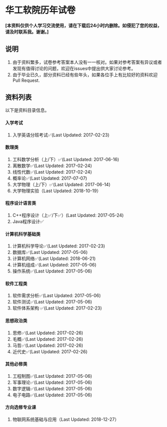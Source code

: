 # 华工软院历年试卷
#### [本资料仅供个人学习交流使用，请在下载后24小时内删除。如侵犯了您的权益，请及时联系我。谢谢。]

## 说明
1. 由于资料繁多，试卷参考答案本人没有一一核对。如果对参考答案有异议或者发现有值得讨论的问题，欢迎在issues中提出供大家讨论参考。
2. 由于毕业已久，部分资料已经有些年头，如果各位手上有比较好的资料欢迎Pull Request.

## 资料列表
以下是资料目录信息。
#### 入学考试 
1. 入学英语分班考试✅(Last Updated: 2017-02-23)

#### 数理类
1. 工科数学分析（上/下）✅(Last Updated: 2017-06-16)
2. 离散数学✅(Last Updated: 2017-02-24)
3. 线性代数✅(Last Updated: 2017-02-24)
4. 概率论✅(Last Updated: 2017-07-07)
5. 大学物理（上/下）✅(Last Updated: 2017-06-14)
6. 大学物理实验（Last Updated: 2018-10-19）

#### 程序设计语言类
1. C++程序设计（上✅/下✅）(Last Updated: 2017-05-24)
2. Java程序设计✅

#### 计算机科学基础类
1. 计算机科学导论✅(Last Updated: 2017-02-23)
2. 数据库✅(Last Updated: 2017-05-06)
3. 计算机网络✅(Last Updated: 2018-06-21)
4. 计算机组成✅(Last Updated: 2017-05-06)
5. 操作系统✅(Last Updated: 2017-05-06)

#### 软件工程类
1. 软件需求分析✅(Last Updated: 2017-05-06)
2. 软件测试✅(Last Updated: 2017-05-06)
3. 软件体系架构 ✅(Last Updated: 2017-02-23)

#### 思想政治类
1. 思修✅(Last Updated: 2017-02-26)
2. 毛概✅(Last Updated: 2017-02-26)
3. 马哲✅(Last Updated: 2017-02-26)
4. 近代史✅(Last Updated: 2017-02-26)

#### 其他必修类
1. 工程制图✅(Last Updated: 2017-05-06)
2. 军事理论✅(Last Updated: 2017-05-06)
3. 数字逻辑✅(Last Updated: 2017-05-06)
4. 电子电路✅(Last Updated: 2017-05-06)

#### 方向选修专业课
1. 物联网系统基础与应用（Last Updated: 2018-12-27）
